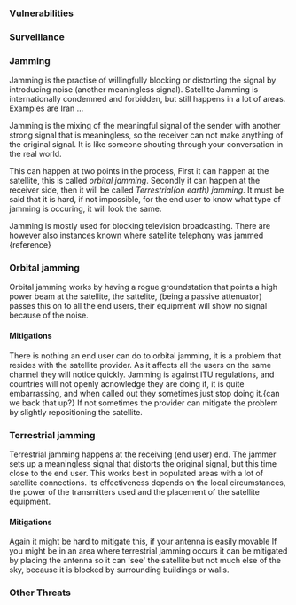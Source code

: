 ### Vulnerabilities

### Surveillance

### Jamming
Jamming is the practise of willingfully blocking or distorting the signal by introducing noise (another meaningless signal). Satellite Jamming is internationally condemned and forbidden, but still happens in a lot of areas. Examples are Iran ...

Jamming is the mixing of the meaningful signal of the sender with another strong signal that is meaningless, so the receiver can not make anything of the original signal. It is like someone shouting through your conversation in the real world.

This can happen at two points in the process, First it can happen at the satellite, this is called *orbital jamming*. Secondly it can happen at the receiver side, then it will be called *Terrestrial(on earth) jamming*.
It must be said that it is hard, if not impossible, for the end user to know what type of jamming is occuring, it will look the same.

Jamming is mostly used for blocking television broadcasting. There are however also instances known where satellite telephony was jammed {reference}

### Orbital jamming
Orbital jamming works by having a rogue groundstation that points a high power beam at the satellite, the sattelite, (being a passive attenuator) passes this on to all the end users, their equipment will show no signal because of the noise.

#### Mitigations
There is nothing an end user can do to orbital jamming, it is a problem that resides with the satellite provider. As it affects all the users on the same channel they will notice quickly. Jamming is against ITU regulations, and countries will not openly acnowledge they are doing it, it is quite embarrassing, and when called out they sometimes just stop doing it.{can we back that up?} If not sometimes the provider can mitigate the problem by slightly repositioning the satellite.


### Terrestrial jamming
Terrestrial jamming happens at the receiving (end user) end. The jammer sets up a meaningless signal that distorts the original signal, but this time close to the end user. This works best in populated areas with a lot of satellite connections. Its effectiveness depends on the local circumstances, the power of the transmitters used and the placement of the satellite equipment.


#### Mitigations
Again it might be hard to mitigate this, if your antenna is easily movable If you might be in an area where terrestrial jamming occurs it can be mitigated by placing the antenna so it can 'see' the satellite but not much else of the sky, because it is blocked by surrounding buildings or walls. 


### Other Threats
